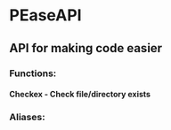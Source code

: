 # PEaseAPI
## API for making code easier
### Functions:
#### Checkex - Check file/directory exists
### Aliases:
####
